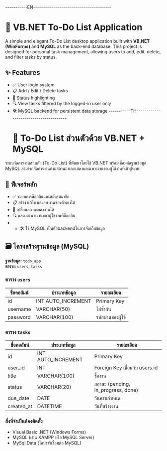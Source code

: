 -----------EN---------------------------------------
# 📝 VB.NET To-Do List Application
A simple and elegant To-Do List desktop application built with **VB.NET (WinForms)** and **MySQL** as the back-end database. 
This project is designed for personal task management, allowing users to add, edit, delete, and filter tasks by status.
## ✨ Features
- ✅ User login system
- 📋 Add / Edit / Delete tasks
- 🎨 Status highlighting
- 🔍 View tasks filtered by the logged-in user only
- 🛠 MySQL backend for persistent data storage
-----------TH---------------------------------------
  # 📝 To-Do List ส่วนตัวด้วย VB.NET + MySQL

ระบบจัดการงานส่วนตัว (To-Do List) ที่พัฒนาโดยใช้ VB.NET พร้อมเชื่อมต่อฐานข้อมูล MySQL สามารถจัดการงานตามสถานะ และแสดงผลเฉพาะงานของผู้ใช้งานที่เข้าสู่ระบบ

## 🔧 ฟีเจอร์หลัก

- ✅ ระบบการล็อกอินและสมัครสมาชิก
- 📋 สร้าง แก้ไข และลบ งานของตัวเองได้
- 🎨 เปลี่ยนสถานะของงานได้
- 🔍 แสดงเฉพาะงานของผู้ใช้งานที่ล็อกอิน
- - 🛠 ใช้ MySQL เป็นตัวbackendในการจัดเก็บข้อมูล

## 🗃️ โครงสร้างฐานข้อมูล (MySQL)

**ฐานข้อมูล:** `todo_app`  
**ตาราง:** `users`, `tasks`

### ตาราง `users`

| ชื่อคอลัมน์ | ประเภทข้อมูล | รายละเอียด |
|-------------|---------------|-------------|
| id          | INT AUTO_INCREMENT | Primary Key |
| username    | VARCHAR(50)   | ไม่ซ้ำกัน |
| password    | VARCHAR(100)  | รหัสผ่านของผู้ใช้ |

### ตาราง `tasks`

| ชื่อคอลัมน์ | ประเภทข้อมูล | รายละเอียด |
|-------------|---------------|-------------|
| id          | INT AUTO_INCREMENT | Primary Key |
| user_id     | INT           | Foreign Key เชื่อมกับ users.id |
| title       | VARCHAR(100)  | ชื่องาน |
| status      | VARCHAR(20)   | สถานะ (pending, in_progress, done) |
| due_date    | DATE          | วันครบกำหนด |
| created_at  | DATETIME      | วันที่สร้างงาน |

### สิ่งที่จำเป็นต้องติดตั้ง
- Visual Basic .NET (Windows Forms)
- MySQL (ผ่าน XAMPP หรือ MySQL Server)
- MySql.Data (ไลบรารีเชื่อมต่อ MySQL)

